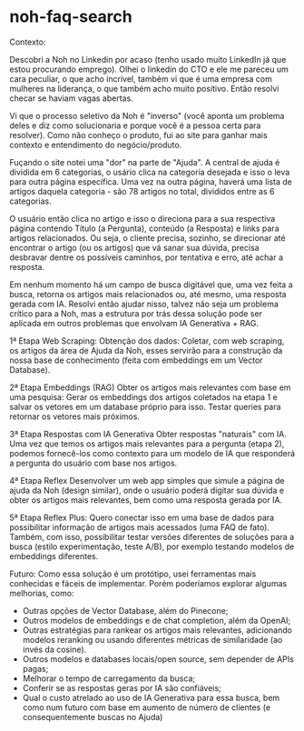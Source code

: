 # noh-faq-search

Contexto:

Descobri a Noh no Linkedin por acaso (tenho usado muito LinkedIn já que estou procurando emprego). Olhei o linkedin do CTO e ele me pareceu um cara peculiar, o que acho incrível, também vi que é uma empresa com mulheres na liderança, o que também acho muito positivo. Então resolvi checar se haviam vagas abertas.

Vi que o processo seletivo da Noh é "inverso" (você aponta um problema deles e diz como solucionaria e porque você é a pessoa certa para resolver). Como não conheço o produto, fui ao site para ganhar mais contexto e entendimento do negócio/produto.

Fuçando o site notei uma "dor" na parte de "Ajuda". A central de ajuda é dividida em 6 categorias, o usário clica na categoria desejada e isso o leva para outra página específica. Uma vez na outra página, haverá uma lista de artigos daquela categoria - são 78 artigos no total, divididos entre as 6 categorias. 

O usuário então clica no artigo e isso o direciona para a sua respectiva página contendo Título (a Pergunta), conteúdo (a Resposta) e links para artigos relacionados. Ou seja, o cliente precisa, sozinho, se direcionar até encontrar o artigo (ou os artigos) que vá sanar sua dúvida, precisa desbravar dentre os possíveis caminhos, por tentativa e erro, até achar a resposta. 

Em nenhum momento há um campo de busca digitável que, uma vez feita a busca, retorna os artigos mais relacionados ou, até mesmo, uma resposta gerada com IA. Resolvi então ajudar nisso, talvez não seja um problema crítico para a Noh, mas a estrutura por trás dessa solução pode ser aplicada em outros problemas que envolvam IA Generativa + RAG. 

1ª Etapa Web Scraping:
Obtenção dos dados:
Coletar, com web scraping, os artigos da área de Ajuda da Noh, esses servirão para a construção da nossa base de conhecimento (feita com embeddings em um Vector Database).

2ª Etapa Embeddings (RAG)
Obter os artigos mais relevantes com base em uma pesquisa:
Gerar os embeddings dos artigos coletados na etapa 1 e salvar os vetores em um database próprio para isso. Testar queries para retornar os vetores mais próximos. 

3ª Etapa Respostas com IA Generativa
Obter respostas "naturais" com IA.
Uma vez que temos os artigos mais relevantes para a pergunta (etapa 2), podemos fornecê-los como contexto para um modelo de IA que responderá a pergunta do usuário com base nos artigos. 

4ª Etapa Reflex
Desenvolver um web app simples que simule a página de ajuda da Noh (design similar), onde o usuário poderá digitar sua dúvida e obter os artigos mais relevantes, bem como uma resposta gerada por IA.

5ª Etapa Reflex Plus:
Quero conectar isso em uma base de dados para possibilitar informação de artigos mais acessados (uma FAQ de fato). Também, com isso, possibilitar testar versões diferentes de soluções para a busca (estilo experimentação, teste A/B), por exemplo testando modelos de embeddings diferentes.

Futuro:
Como essa solução é um protótipo, usei ferramentas mais conhecidas e fáceis de implementar. Porém poderíamos explorar algumas melhorias, como:
- Outras opções de Vector Database, além do Pinecone;
- Outros modelos de embeddings e de chat completion, além da OpenAI;
- Outras estratégias para rankear os artigos mais relevantes, adicionando modelos reranking ou usando diferentes métricas de similaridade (ao invés da cosine).
- Outros modelos e databases locais/open source, sem depender de APIs pagas;
- Melhorar o tempo de carregamento da busca;
- Conferir se as respostas geras por IA são confiáveis;
- Qual o custo atrelado ao uso de IA Generativa para essa busca, bem como num futuro com base em aumento de número de clientes (e consequentemente buscas no Ajuda)


